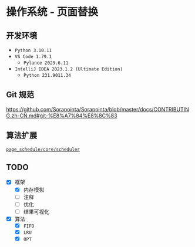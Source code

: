 # 操作系统 - 页面替换

## 开发环境

- `Python 3.10.11`
- `VS Code 1.79.1`
  - `Pylance 2023.6.11`
- `IntelliJ IDEA 2023.1.2 (Ultimate Edition)`
  - `Python 231.9011.34`

## Git 规范

<https://github.com/Sorapointa/Sorapointa/blob/master/docs/CONTRIBUTING.zh-CN.md#git-%E8%A7%84%E8%8C%83>

## 算法扩展

[`page_schedule/core/scheduler`](page_schedule/core/scheduler)

## TODO

- [x] 框架
  - [x] 内存模拟
  - [ ] 注释
  - [ ] 优化
  - [ ] 结果可视化
- [x] 算法
  - [x] `FIFO`
  - [x] `LRU`
  - [x] `OPT`
